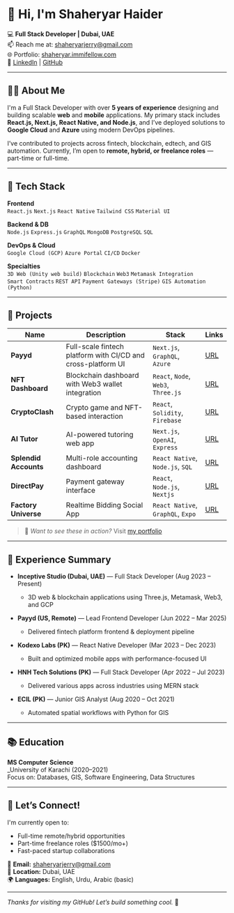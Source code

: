 # 👋 Hi, I'm Shaheryar Haider

💻 **Full Stack Developer | Dubai, UAE**  
📫 Reach me at: shaheryarjerry@gmail.com  
🌐 Portfolio: [shaheryar.immifellow.com](https://shaheryar.immifellow.com)  
🔗 [LinkedIn](https://www.linkedin.com/in/shaheryar-haider-dev/) | [GitHub](https://github.com/shaheryar123)

---

## 👨‍💻 About Me

I'm a Full Stack Developer with over **5 years of experience** designing and building scalable **web** and **mobile** applications. My primary stack includes **React.js, Next.js, React Native, and Node.js**, and I’ve deployed solutions to **Google Cloud** and **Azure** using modern DevOps pipelines.

I’ve contributed to projects across fintech, blockchain, edtech, and GIS automation. Currently, I’m open to **remote, hybrid, or freelance roles** — part-time or full-time.

---

## 🧰 Tech Stack

**Frontend**  
`React.js` `Next.js` `React Native` `Tailwind CSS` `Material UI`  

**Backend & DB**  
`Node.js` `Express.js` `GraphQL` `MongoDB` `PostgreSQL` `SQL`

**DevOps & Cloud**  
`Google Cloud (GCP)` `Azure Portal` `CI/CD` `Docker`

**Specialties**  
`3D Web (Unity web build)` `Blockchain` `Web3` `Metamask Integration`  
`Smart Contracts` `REST API` `Payment Gateways (Stripe)` `GIS Automation (Python)`

---

## 🔨 Projects

| Name | Description | Stack | Links |
|------|-------------|-------|-------|
| **Payyd** | Full-scale fintech platform with CI/CD and cross-platform UI | `Next.js`, `GraphQL`, `Azure` | [URL](https://payyd.money/) |
| **NFT Dashboard** | Blockchain dashboard with Web3 wallet integration | `React`, `Node`, `Web3`, `Three.js` | [URL](https://dashbo.xyz/) |
| **CryptoClash** | Crypto game and NFT-based interaction | `React`, `Solidity`, `Firebase` | [URL](https://payyd.money/) |
| **AI Tutor** | AI-powered tutoring web app | `Next.js`, `OpenAI`, `Express` | [URL](https://yourteacher.ai/) |
| **Splendid Accounts** | Multi-role accounting dashboard | `React Native`, `Node.js`, `SQL` | [URL](https://play.google.com/store/apps/details?id=com.isplendid.invoicing&pli=1/) |
| **DirectPay** | Payment gateway interface | `React`, `Node.js`, `Nextjs` | [URL](https://directpay.money/) |
| **Factory Universe** | Realtime Bidding Social App | `React Native`, `GraphQL`, `Expo` | [URL](https://play.google.com/store/apps/details?id=com.factoryuniverse&hl=en&gl=US/) |

> 🎯 *Want to see these in action?* Visit [my portfolio](https://shaheryar.immifellow.com)

---

## 🏢 Experience Summary

- **Inceptive Studio (Dubai, UAE)** — Full Stack Developer (Aug 2023 – Present)  
  - 3D web & blockchain applications using Three.js, Metamask, Web3, and GCP

- **Payyd (US, Remote)** — Lead Frontend Developer (Jun 2022 – Mar 2025)  
  - Delivered fintech platform frontend & deployment pipeline
  
- **Kodexo Labs (PK)** — React Native Developer (Mar 2023 – Dec 2023)  
  - Built and optimized mobile apps with performance-focused UI

- **HNH Tech Solutions (PK)** — Full Stack Developer (Apr 2022 – Jul 2023)  
  - Delivered various apps across industries using MERN stack

- **ECIL (PK)** — Junior GIS Analyst (Aug 2020 – Oct 2021)  
  - Automated spatial workflows with Python for GIS

---

## 📚 Education

**MS Computer Science**  
_University of Karachi (2020–2021)  
Focus on: Databases, GIS, Software Engineering, Data Structures

---

## 💬 Let’s Connect!

I'm currently open to:
- Full-time remote/hybrid opportunities
- Part-time freelance roles ($1500/mo+)
- Fast-paced startup collaborations

📧 **Email:** shaheryarjerry@gmail.com  
📍 **Location:** Dubai, UAE  
🌍 **Languages:** English, Urdu, Arabic (basic)

---

_Thanks for visiting my GitHub! Let’s build something cool._ 🚀
